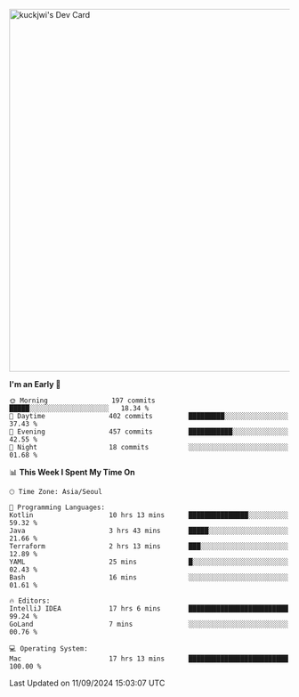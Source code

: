 <a href="https://app.daily.dev/kuckhwancho"><img src="https://api.daily.dev/devcards/v2/efef39c8028947428b3c0b486b9cd9b6.png?r=iz2&type=wide" width="652" alt="kuckjwi's Dev Card"/></a>

<!--START_SECTION:waka-->
**I'm an Early 🐤** 

```text
🌞 Morning                197 commits         █████░░░░░░░░░░░░░░░░░░░░   18.34 % 
🌆 Daytime                402 commits         █████████░░░░░░░░░░░░░░░░   37.43 % 
🌃 Evening                457 commits         ███████████░░░░░░░░░░░░░░   42.55 % 
🌙 Night                  18 commits          ░░░░░░░░░░░░░░░░░░░░░░░░░   01.68 % 
```


📊 **This Week I Spent My Time On** 

```text
🕑︎ Time Zone: Asia/Seoul

💬 Programming Languages: 
Kotlin                   10 hrs 13 mins      ███████████████░░░░░░░░░░   59.32 % 
Java                     3 hrs 43 mins       █████░░░░░░░░░░░░░░░░░░░░   21.66 % 
Terraform                2 hrs 13 mins       ███░░░░░░░░░░░░░░░░░░░░░░   12.89 % 
YAML                     25 mins             █░░░░░░░░░░░░░░░░░░░░░░░░   02.43 % 
Bash                     16 mins             ░░░░░░░░░░░░░░░░░░░░░░░░░   01.61 % 

🔥 Editors: 
IntelliJ IDEA            17 hrs 6 mins       █████████████████████████   99.24 % 
GoLand                   7 mins              ░░░░░░░░░░░░░░░░░░░░░░░░░   00.76 % 

💻 Operating System: 
Mac                      17 hrs 13 mins      █████████████████████████   100.00 % 
```


 Last Updated on 11/09/2024 15:03:07 UTC
<!--END_SECTION:waka-->
